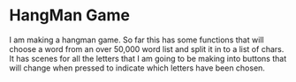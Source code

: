 # HangMan Game #

I am making a hangman game. So far this has some functions that will choose a word from an over 50,000 word list and split it in to a list of chars. It has scenes for all the letters that I am going to be making into buttons that will change when pressed to indicate which letters have been chosen.

